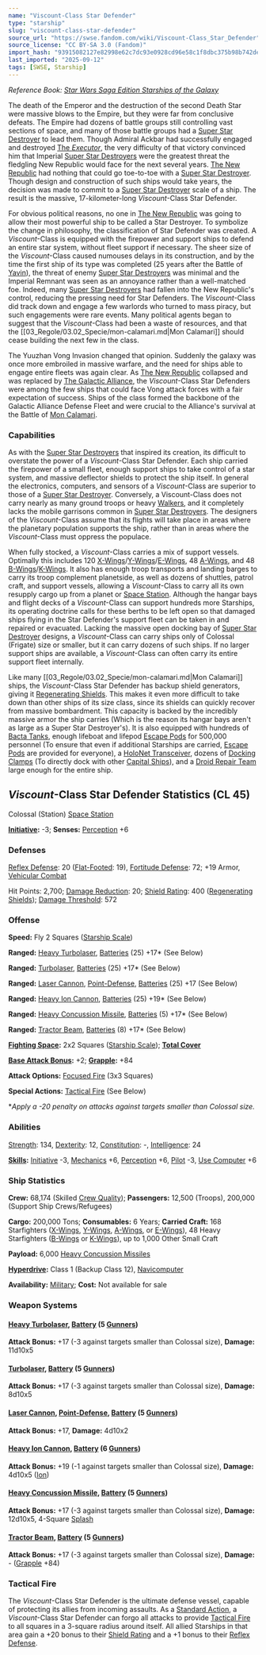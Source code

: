 ```yaml
---
name: "Viscount-Class Star Defender"
type: "starship"
slug: "viscount-class-star-defender"
source_url: "https://swse.fandom.com/wiki/Viscount-Class_Star_Defender"
source_license: "CC BY-SA 3.0 (Fandom)"
import_hash: "93915082127e82998e62c7dc93e0928cd96e58c1f8dbc375b98b742de2c799b2"
last_imported: "2025-09-12"
tags: [SWSE, Starship]
---
```

*Reference Book: [Star Wars Saga Edition Starships of the Galaxy](https://swse.fandom.com/wiki/Star_Wars_Saga_Edition_Starships_of_the_Galaxy)*

The death of the Emperor and the destruction of the second Death Star were massive blows to the Empire, but they were far from conclusive defeats. The Empire had dozens of battle groups still controlling vast sections of space, and many of those battle groups had a [Super Star Destroyer](https://swse.fandom.com/wiki/Super_Star_Destroyer) to lead them. Though Admiral Ackbar had successfully engaged and destroyed [The *Executor*](https://swse.fandom.com/wiki/The_Executor), the very difficulty of that victory convinced him that Imperial [Super Star Destroyers](https://swse.fandom.com/wiki/Super_Star_Destroyer) were the greatest threat the fledgling New Republic would face for the next several years. [The New Republic](https://swse.fandom.com/wiki/The_New_Republic) had nothing that could go toe-to-toe with a [Super Star Destroyer](https://swse.fandom.com/wiki/Super_Star_Destroyer). Though design and construction of such ships would take years, the decision was made to commit to a [Super Star Destroyer](https://swse.fandom.com/wiki/Super_Star_Destroyer) scale of a ship. The result is the massive, 17-kilometer-long *Viscount*-Class Star Defender.

For obvious political reasons, no one in [The New Republic](https://swse.fandom.com/wiki/The_New_Republic) was going to allow their most powerful ship to be called a Star Destroyer. To symbolize the change in philosophy, the classification of Star Defender was created. A *Viscount*-Class is equipped with the firepower and support ships to defend an entire star system, without fleet support if necessary. The sheer size of the *Viscount*-Class caused numouses delays in its construction, and by the time the first ship of its type was completed (25 years after the Battle of [Yavin](https://swse.fandom.com/wiki/Yavin)), the threat of enemy [Super Star Destroyers](https://swse.fandom.com/wiki/Super_Star_Destroyer) was minimal and the Imperial Remnant was seen as an annoyance rather than a well-matched foe. Indeed, many [Super Star Destroyers](https://swse.fandom.com/wiki/Super_Star_Destroyer) had fallen into the New Republic's control, reducing the pressing need for Star Defenders. The *Viscount*-Class did track down and engage a few warlords who turned to mass piracy, but such engagements were rare events. Many political agents began to suggest that the *Viscount*-Class had been a waste of resources, and that the [[03_Regole/03.02_Specie/mon-calamari.md|Mon Calamari]] should cease building the next few in the class.

The Yuuzhan Vong Invasion changed that opinion. Suddenly the galaxy was once more embroiled in massive warfare, and the need for ships able to engage entire fleets was again clear. As [The New Republic](https://swse.fandom.com/wiki/The_New_Republic) collapsed and was replaced by [The Galactic Alliance](https://swse.fandom.com/wiki/The_Galactic_Alliance), the *Viscount*-Class Star Defenders were among the few ships that could face Vong attack forces with a fair expectation of success. Ships of the class formed the backbone of the Galactic Alliance Defense Fleet and were crucial to the Alliance's survival at the Battle of [Mon Calamari](https://swse.fandom.com/wiki/Mon_Calamari_(Planet)).

### Capabilities
As with the [Super Star Destroyers](https://swse.fandom.com/wiki/Super_Star_Destroyer) that inspired its creation, its difficult to overstate the power of a *Viscount*-Class Star Defender. Each ship carried the firepower of a small fleet, enough support ships to take control of a star system, and massive deflector shields to protect the ship itself. In general the electronics, computers, and sensors of a *Viscount*-Class are superior to those of a [Super Star Destroyer](https://swse.fandom.com/wiki/Super_Star_Destroyer). Conversely, a Viscount-Class does not carry nearly as many ground troops or heavy [Walkers](https://swse.fandom.com/wiki/Walkers), and it completely lacks the mobile garrisons common in [Super Star Destroyers](https://swse.fandom.com/wiki/Super_Star_Destroyer). The designers of the *Viscount*-Class assume that its flights will take place in areas where the planetary population supports the ship, rather than in areas where the *Viscount*-Class must oppress the populace.

When fully stocked, a *Viscount*-Class carries a mix of support vessels. Optimally this includes 120 [X-Wings](https://swse.fandom.com/wiki/X-Wings)/[Y-Wings](https://swse.fandom.com/wiki/Y-Wings)/[E-Wings](https://swse.fandom.com/wiki/E-Wings), 48 [A-Wings](https://swse.fandom.com/wiki/A-Wings), and 48 [B-Wings](https://swse.fandom.com/wiki/B-Wings)/[K-Wings](https://swse.fandom.com/wiki/K-Wings). It also has enough troop transports and landing barges to carry its troop complement planetside, as well as dozens of shuttles, patrol craft, and support vessels, allowing a *Viscount*-Class to carry all its own resupply cargo up from a planet or [Space Station](https://swse.fandom.com/wiki/Space_Station). Although the hangar bays and flight decks of a *Viscount*-Class can support hundreds more Starships, its operating doctrine calls for these berths to be left open so that damaged ships flying in the Star Defender's support fleet can be taken in and repaired or evacuated. Lacking the massive open docking bay of [Super Star Destroyer](https://swse.fandom.com/wiki/Super_Star_Destroyer) designs, a *Viscount*-Class can carry ships only of Colossal (Frigate) size or smaller, but it can carry dozens of such ships. If no larger support ships are available, a *Viscount*-Class can often carry its entire support fleet internally.

Like many [[03_Regole/03.02_Specie/mon-calamari.md|Mon Calamari]] ships, the *Viscount*-Class Star Defender has backup shield generators, giving it [Regenerating Shields](https://swse.fandom.com/wiki/Regenerating_Shields). This makes it even more difficult to take down than other ships of its size class, since its shields can quickly recover from massive bombardment. This capacity is backed by the incredibly massive armor the ship carries (Which is the reason its hangar bays aren't as large as a Super Star Destroyer's). It is also equipped with hundreds of [Bacta Tanks](https://swse.fandom.com/wiki/Bacta_Tank), enough lifeboat and lifepod [Escape Pods](https://swse.fandom.com/wiki/Escape_Pods) for 500,000 personnel (To ensure that even if additional Starships are carried, [Escape Pods](https://swse.fandom.com/wiki/Escape_Pods) are provided for everyone), a [HoloNet Transceiver](https://swse.fandom.com/wiki/HoloNet_Transceiver), dozens of [Docking Clamps](https://swse.fandom.com/wiki/Docking_Clamps) (To directly dock with other [Capital Ships](https://swse.fandom.com/wiki/Capital_Ships)), and a [Droid Repair Team](https://swse.fandom.com/wiki/Droid_Repair_Team) large enough for the entire ship.

## *Viscount*-Class Star Defender Statistics (CL 45)
Colossal (Station) [Space Station](https://swse.fandom.com/wiki/Space_Station)

**[Initiative](https://swse.fandom.com/wiki/Initiative):** -3; **Senses:** [Perception](https://swse.fandom.com/wiki/Perception) +6
### Defenses
[Reflex Defense](https://swse.fandom.com/wiki/Reflex_Defense_(Vehicles)): 20 ([Flat-Footed](https://swse.fandom.com/wiki/Flat-Footed): 19), [Fortitude Defense](https://swse.fandom.com/wiki/Fortitude_Defense_(Vehicles)): 72; +19 Armor, [Vehicular Combat](https://swse.fandom.com/wiki/Vehicular_Combat)

Hit Points: 2,700; [Damage Reduction](https://swse.fandom.com/wiki/Damage_Reduction): 20; [Shield Rating](https://swse.fandom.com/wiki/Shield_Rating): 400 ([Regenerating Shields](https://swse.fandom.com/wiki/Regenerating_Shields)); [Damage Threshold](https://swse.fandom.com/wiki/Damage_Threshold_(Vehicles)): 572
### Offense
**Speed:** Fly 2 Squares ([Starship Scale](https://swse.fandom.com/wiki/Starship_Scale))

**Ranged:** [Heavy Turbolaser](https://swse.fandom.com/wiki/Heavy_Turbolaser), [Batteries](https://swse.fandom.com/wiki/Weapon_Batteries) (25) +17* (See Below)

**Ranged:** [Turbolaser](https://swse.fandom.com/wiki/Turbolaser), [Batteries](https://swse.fandom.com/wiki/Weapon_Batteries) (25) +17* (See Below)

**Ranged:** [Laser Cannon](https://swse.fandom.com/wiki/Laser_Cannon), [Point-Defense](https://swse.fandom.com/wiki/Point-Defense), [Batteries](https://swse.fandom.com/wiki/Weapon_Batteries) (25) +17 (See Below)

**Ranged:** [Heavy Ion Cannon](https://swse.fandom.com/wiki/Heavy_Ion_Cannon), [Batteries](https://swse.fandom.com/wiki/Weapon_Batteries) (25) +19* (See Below)

**Ranged:** [Heavy Concussion Missile](https://swse.fandom.com/wiki/Heavy_Concussion_Missile), [Batteries](https://swse.fandom.com/wiki/Batteries) (5) +17* (See Below)

**Ranged:** [Tractor Beam](https://swse.fandom.com/wiki/Tractor_Beam), [Batteries](https://swse.fandom.com/wiki/Batteries) (8) +17* (See Below)

**[Fighting Space](https://swse.fandom.com/wiki/Fighting_Space):** 2x2 Squares ([Starship Scale](https://swse.fandom.com/wiki/Starship_Scale)); **[Total Cover](https://swse.fandom.com/wiki/Total_Cover)**

**[Base Attack Bonus](https://swse.fandom.com/wiki/Base_Attack_Bonus):** +2; **[Grapple](https://swse.fandom.com/wiki/Grapple):** +84

**Attack Options:** [Focused Fire](https://swse.fandom.com/wiki/Focused_Fire) (3x3 Squares)

**Special Actions:** [Tactical Fire](https://swse.fandom.com/wiki/Tactical_Fire) (See Below)

**Apply a -20 penalty on attacks against targets smaller than Colossal size.*
### Abilities
[Strength](https://swse.fandom.com/wiki/Strength): 134, [Dexterity](https://swse.fandom.com/wiki/Dexterity): 12, [Constitution](https://swse.fandom.com/wiki/Constitution): -, [Intelligence](https://swse.fandom.com/wiki/Intelligence): 24

**[Skills](https://swse.fandom.com/wiki/Skills):** [Initiative](https://swse.fandom.com/wiki/Initiative) -3, [Mechanics](https://swse.fandom.com/wiki/Mechanics) +6, [Perception](https://swse.fandom.com/wiki/Perception) +6, [Pilot](https://swse.fandom.com/wiki/Pilot) -3, [Use Computer](https://swse.fandom.com/wiki/Use_Computer) +6
### Ship Statistics
**Crew:** 68,174 (Skilled [Crew Quality](https://swse.fandom.com/wiki/Crew_Quality)); **Passengers:** 12,500 (Troops), 200,000 (Support Ship Crews/Refugees)

**Cargo:** 200,000 Tons; **Consumables:** 6 Years; **Carried Craft:** 168 Starfighters ([X-Wings](https://swse.fandom.com/wiki/X-Wings), [Y-Wings](https://swse.fandom.com/wiki/Y-Wings), [A-Wings](https://swse.fandom.com/wiki/A-Wings), or [E-Wings](https://swse.fandom.com/wiki/E-Wings)), 48 Heavy Starfighters ([B-Wings](https://swse.fandom.com/wiki/B-Wings) or [K-Wings](https://swse.fandom.com/wiki/K-Wings)), up to 1,000 Other Small Craft

**Payload:** 6,000 [Heavy Concussion Missiles](https://swse.fandom.com/wiki/Heavy_Concussion_Missiles)

**[Hyperdrive](https://swse.fandom.com/wiki/Hyperdrive):** Class 1 (Backup Class 12), [Navicomputer](https://swse.fandom.com/wiki/Navicomputer)

**Availability:** [Military](https://swse.fandom.com/wiki/Military); **Cost:** Not available for sale
### Weapon Systems
#### **[Heavy Turbolaser](https://swse.fandom.com/wiki/Heavy_Turbolaser), [Battery](https://swse.fandom.com/wiki/Weapon_Batteries) (5 [Gunners](https://swse.fandom.com/wiki/Gunners))**
**Attack Bonus:** +17 (-3 against targets smaller than Colossal size), **Damage:** 11d10x5
#### **[Turbolaser](https://swse.fandom.com/wiki/Turbolaser), [Battery](https://swse.fandom.com/wiki/Weapon_Batteries) (5 [Gunners](https://swse.fandom.com/wiki/Gunners))**
**Attack Bonus:** +17 (-3 against targets smaller than Colossal size), **Damage:** 8d10x5

#### **[Laser Cannon](https://swse.fandom.com/wiki/Laser_Cannon), [Point-Defense](https://swse.fandom.com/wiki/Point-Defense), [Battery](https://swse.fandom.com/wiki/Weapon_Batteries) (5 [Gunners](https://swse.fandom.com/wiki/Gunners))**
**Attack Bonus:** +17, **Damage:** 4d10x2
#### **[Heavy Ion Cannon](https://swse.fandom.com/wiki/Heavy_Ion_Cannon), [Battery](https://swse.fandom.com/wiki/Weapon_Batteries) (6 [Gunners](https://swse.fandom.com/wiki/Gunners))**
**Attack Bonus:** +19 (-1 against targets smaller than Colossal size), **Damage:** 4d10x5 ([Ion](https://swse.fandom.com/wiki/Ion))
#### **[Heavy Concussion Missile](https://swse.fandom.com/wiki/Heavy_Concussion_Missile), [Battery](https://swse.fandom.com/wiki/Weapon_Batteries) (5 [Gunners](https://swse.fandom.com/wiki/Gunners))**
**Attack Bonus:** +17 (-3 against targets smaller than Colossal size), **Damage:** 12d10x5, 4-Square [Splash](https://swse.fandom.com/wiki/Splash)
#### **[Tractor Beam](https://swse.fandom.com/wiki/Tractor_Beam), [Battery](https://swse.fandom.com/wiki/Battery)** **(5 [Gunners](https://swse.fandom.com/wiki/Gunners))**
**Attack Bonus:** +17 (-3 against targets smaller than Colossal size), **Damage:** - ([Grapple](https://swse.fandom.com/wiki/Grapple) +84)
### Tactical Fire
The *Viscount*-Class Star Defender is the ultimate defense vessel, capable of protecting its allies from incoming assaults. As a [Standard Action](https://swse.fandom.com/wiki/Standard_Action), a *Viscount*-Class Star Defender can forgo all attacks to provide [Tactical Fire](https://swse.fandom.com/wiki/Tactical_Fire) to all squares in a 3-square radius around itself. All allied Starships in that area gain a +20 bonus to their [Shield Rating](https://swse.fandom.com/wiki/Shield_Rating) and a +1 bonus to their [Reflex Defense](https://swse.fandom.com/wiki/Reflex_Defense).